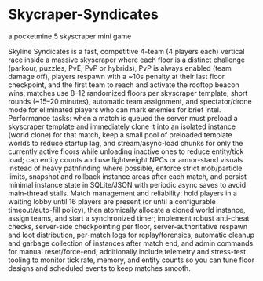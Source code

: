 # Skycraper-Syndicates
a pocketmine 5 skyscraper mini game

Skyline Syndicates is a fast, competitive 4-team (4 players each) vertical race inside a massive skyscraper where each floor is a distinct challenge (parkour, puzzles, PvE, PvP or hybrids), PvP is always enabled (team damage off), players respawn with a ~10s penalty at their last floor checkpoint, and the first team to reach and activate the rooftop beacon wins; matches use 8–12 randomized floors per skyscraper template, short rounds (~15–20 minutes), automatic team assignment, and spectator/drone mode for eliminated players who can mark enemies for brief intel. Performance tasks: when a match is queued the server must preload a skyscraper template and immediately clone it into an isolated instance (world clone) for that match, keep a small pool of preloaded template worlds to reduce startup lag, and stream/async-load chunks for only the currently active floors while unloading inactive ones to reduce entity/tick load; cap entity counts and use lightweight NPCs or armor-stand visuals instead of heavy pathfinding where possible, enforce strict mob/particle limits, snapshot and rollback instance areas after each match, and persist minimal instance state in SQLite/JSON with periodic async saves to avoid main-thread stalls. Match management and reliability: hold players in a waiting lobby until 16 players are present (or until a configurable timeout/auto-fill policy), then atomically allocate a cloned world instance, assign teams, and start a synchronized timer; implement robust anti-cheat checks, server-side checkpointing per floor, server-authoritative respawn and loot distribution, per-match logs for replay/forensics, automatic cleanup and garbage collection of instances after match end, and admin commands for manual reset/force-end; additionally include telemetry and stress-test tooling to monitor tick rate, memory, and entity counts so you can tune floor designs and scheduled events to keep matches smooth.
